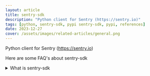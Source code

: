 ```yaml
---
layout: article
title: sentry-sdk
description: "Python client for Sentry (https://sentry.io)"
tags: [python, sentry-sdk, pypi sentry-sdk, pypi, references]
date: 2023-12-27
cover: /assets/images/related-articles/general.png
---
```


Python client for Sentry (https://sentry.io)

Here are some FAQ's about sentry-sdk
<details>
<summary>What is sentry-sdk</summary>
Python client for Sentry (https://sentry.io)
</details>
